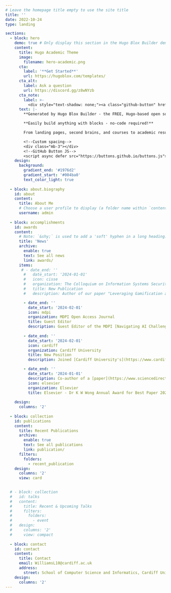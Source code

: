 ```yaml
---
# Leave the homepage title empty to use the site title
title: ''
date: 2022-10-24
type: landing

sections:
  - block: hero
    demo: true # Only display this section in the Hugo Blox Builder demo site
    content:
      title: Hugo Academic Theme
      image:
        filename: hero-academic.png
      cta:
        label: '**Get Started**'
        url: https://hugoblox.com/templates/
      cta_alt:
        label: Ask a question
        url: https://discord.gg/z8wNYzb
      cta_note:
        label: >-
          <div style="text-shadow: none;"><a class="github-button" href="https://github.com/HugoBlox/hugo-blox-builder" data-icon="octicon-star" data-size="large" data-show-count="true" aria-label="Star">Star Hugo Blox Builder</a></div><div style="text-shadow: none;"><a class="github-button" href="https://github.com/HugoBlox/theme-academic-cv" data-icon="octicon-star" data-size="large" data-show-count="true" aria-label="Star">Star the Academic template</a></div>
      text: |-
        **Generated by Hugo Blox Builder - the FREE, Hugo-based open source website builder trusted by 500,000+ sites.**

        **Easily build anything with blocks - no-code required!**

        From landing pages, second brains, and courses to academic resumés, conferences, and tech blogs.

        <!--Custom spacing-->
        <div class="mb-3"></div>
        <!--GitHub Button JS-->
        <script async defer src="https://buttons.github.io/buttons.js"></script>
    design:
      background:
        gradient_end: '#1976d2'
        gradient_start: '#004ba0'
        text_color_light: true
        
  - block: about.biography
    id: about
    content:
      title: About Me
      # Choose a user profile to display (a folder name within `content/authors/`)
      username: admin
 
  - block: accomplishments
    id: awards
    content:
      # Note: `&shy;` is used to add a 'soft' hyphen in a long heading.
      title: 'News'
      archive:
        enable: true
        text: See all news
        link: awards/
      items:
       # - date_end: ''
        #   date_start: '2024-01-01'
        #   icon: cisse
        #   organization: The Colloquium on Information Systems Security Education
        #   title: New Publication
        #   description: Author of our paper "Leveraging Gamification and Game-based Learning in Cybersecurity Education - Engaging and Inspiring Non-Cyber Students” published in the Journal of The Colloquium for Information Systems Security Education.

        - date_end: ''
          date_start: '2024-02-01'
          icon: mdpi
          organization: MDPI Open Access Journal
          title: Guest Editor
          description: Guest Editor of the MDPI [Navigating AI Challenges in Cybersecurity - Strategies for Industrial and IoT Protection](https://www.mdpi.com/journal/electronics/special_issues/AI_in_Cybersecurity_for_IoT) Journal.
          
        - date_end: ''
          date_start: '2024-02-01'
          icon: cardiff
          organization: Cardiff University
          title: New Position
          description: Joined [Cardiff University's](https://www.cardiff.ac.uk/) [School of Computer Science and Informatics](https://www.cardiff.ac.uk/computer-science/) as a Lecturer in Cybersecurity.

        - date_end: ''
          date_start: '2024-01-01'
          description: Co-author of a [paper](https://www.sciencedirect.com/science/article/pii/S2214212620308607#d1e2377) awarded the Dr K W Wong Annual Award for Best Paper 2023, sponsored by the Journal of Information Security and Applications and Elsevier.
          icon: elsevier
          organization: Elsevier
          title: Elsevier - Dr K W Wong Annual Award for Best Paper 2023
       
    design:
      columns: '2'
      
  - block: collection
    id: publications
    content:
      title: Recent Publications
      archive:
        enable: true
        text: See all publications
        link: publication/
      filters:
        folders:
          - recent_publication
    design:
      columns: '2'
      view: card
    

  # - block: collection
  #   id: talks
  #   content:
  #     title: Recent & Upcoming Talks
  #     filters:
  #       folders:
  #         - event
  #   design:
  #     columns: '2'
  #     view: compact
  
  - block: contact
    id: contact
    content:
      title: Contact
      email: WilliamsL10@cardiff.ac.uk
      address:
        street: School of Computer Science and Informatics, Cardiff University, Abacws, Senghennydd Road, Cardiff, CF24 4AG      
    design:
      columns: '2'
---
```


